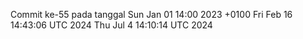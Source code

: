 Commit ke-55 pada tanggal Sun Jan 01 14:00 2023 +0100
Fri Feb 16 14:43:06 UTC 2024
Thu Jul  4 14:10:14 UTC 2024
